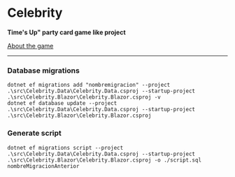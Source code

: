 ﻿# Celebrity

**Time's Up" party card game like project**

[About the game](About.md)

---

### Database migrations

````
dotnet ef migrations add "nombremigracion" --project .\src\Celebrity.Data\Celebrity.Data.csproj --startup-project .\src\Celebrity.Blazor\Celebrity.Blazor.csproj -v
dotnet ef database update --project .\src\Celebrity.Data\Celebrity.Data.csproj --startup-project .\src\Celebrity.Blazor\Celebrity.Blazor.csproj
````


### Generate script

````
dotnet ef migrations script --project .\src\Celebrity.Data\Celebrity.Data.csproj --startup-project .\src\Celebrity.Blazor\Celebrity.Blazor.csproj -o ./script.sql nombreMigracionAnterior
````


